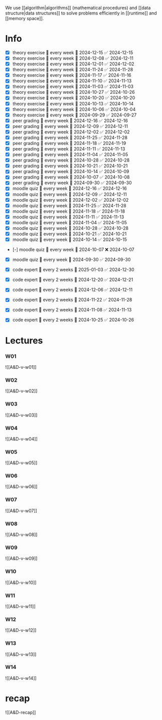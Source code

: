 
We use [[algorithm|algorithms]] (mathematical procedures) and [[data structure|data structures]] to solve problems efficiently in [[runtime]] and [[memory space]].


# Info

- [x] theory exercise 🔁 every week 📅 2024-12-15 ✅ 2024-12-15
- [x] theory exercise 🔁 every week 📅 2024-12-08 ✅ 2024-12-11
- [x] theory exercise 🔁 every week 📅 2024-12-01 ✅ 2024-12-02
- [x] theory exercise 🔁 every week 📅 2024-11-24 ✅ 2024-11-28
- [x] theory exercise 🔁 every week 📅 2024-11-17 ✅ 2024-11-16
- [x] theory exercise 🔁 every week 📅 2024-11-10 ✅ 2024-11-13
- [x] theory exercise 🔁 every week 📅 2024-11-03 ✅ 2024-11-03
- [x] theory exercise 🔁 every week 📅 2024-10-27 ✅ 2024-10-26
- [x] theory exercise 🔁 every week 📅 2024-10-20 ✅ 2024-10-20
- [x] theory exercise 🔁 every week 📅 2024-10-13 ✅ 2024-10-14
- [x] theory exercise 🔁 every week 📅 2024-10-06 ✅ 2024-10-04
- [x] theory exercise 🔁 every week 📅 2024-09-29 ✅ 2024-09-27
- [x] peer grading 🔁 every week 📅 2024-12-16 ✅ 2024-12-16
- [x] peer grading 🔁 every week 📅 2024-12-09 ✅ 2024-12-11
- [x] peer grading 🔁 every week 📅 2024-12-02 ✅ 2024-12-02
- [x] peer grading 🔁 every week 📅 2024-11-25 ✅ 2024-11-28
- [x] peer grading 🔁 every week 📅 2024-11-18 ✅ 2024-11-19
- [x] peer grading 🔁 every week 📅 2024-11-11 ✅ 2024-11-13
- [x] peer grading 🔁 every week 📅 2024-11-04 ✅ 2024-11-05
- [x] peer grading 🔁 every week 📅 2024-10-28 ✅ 2024-10-28
- [x] peer grading 🔁 every week 📅 2024-10-21 ✅ 2024-10-21
- [x] peer grading 🔁 every week 📅 2024-10-14 ✅ 2024-10-09
- [x] peer grading 🔁 every week 📅 2024-10-07 ✅ 2024-10-08
- [x] peer grading 🔁 every week 📅 2024-09-30 ✅ 2024-09-30
- [x] moodle quiz 🔁 every week 📅 2024-12-16 ✅ 2024-12-16
- [x] moodle quiz 🔁 every week 📅 2024-12-09 ✅ 2024-12-11
- [x] moodle quiz 🔁 every week 📅 2024-12-02 ✅ 2024-12-02
- [x] moodle quiz 🔁 every week 📅 2024-11-25 ✅ 2024-11-28
- [x] moodle quiz 🔁 every week 📅 2024-11-18 ✅ 2024-11-18
- [x] moodle quiz 🔁 every week 📅 2024-11-11 ✅ 2024-11-13
- [x] moodle quiz 🔁 every week 📅 2024-11-04 ✅ 2024-11-05
- [x] moodle quiz 🔁 every week 📅 2024-10-28 ✅ 2024-10-28
- [x] moodle quiz 🔁 every week 📅 2024-10-21 ✅ 2024-10-21
- [x] moodle quiz 🔁 every week 📅 2024-10-14 ✅ 2024-10-15
- [-] moodle quiz 🔁 every week 📅 2024-10-07 ❌ 2024-10-07
- [x] moodle quiz 🔁 every week 📅 2024-09-30 ✅ 2024-09-30
- [x] code expert 🔁 every 2 weeks 📅 2025-01-03 ✅ 2024-12-30
- [x] code expert 🔁 every 2 weeks 📅 2024-12-20 ✅ 2024-12-21
- [x] code expert 🔁 every 2 weeks 📅 2024-12-06 ✅ 2024-12-11
- [x] code expert 🔁 every 2 weeks 📅 2024-11-22 ✅ 2024-11-28
- [x] code expert 🔁 every 2 weeks 📅 2024-11-08 ✅ 2024-11-13
- [x] code expert 🔁 every 2 weeks 📅 2024-10-25 ✅ 2024-10-26


# Lectures

### W01
![[A&D-v-w01]]

### W02
![[A&D-v-w02]]

### W03
![[A&D-v-w03]]

### W04
![[A&D-v-w04]]

### W05
![[A&D-v-w05]]

### W06
![[A&D-v-w06]]

### W07
![[A&D-v-w07]]

### W08
![[A&D-v-w08]]

### W09
![[A&D-v-w09]]

### W10
![[A&D-v-w10]]

### W11
![[A&D-v-w11]]

### W12
![[A&D-v-w12]]

### W13
![[A&D-v-w13]]

### W14
![[A&D-v-w14]]



# recap
![[A&D-recap]]